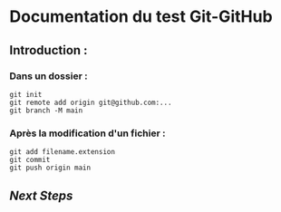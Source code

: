 # Documentation du test Git-GitHub

## **Introduction :**

### Dans un dossier :

```
git init
git remote add origin git@github.com:...
git branch -M main
```

### Après la modification d'un fichier :

```
git add filename.extension
git commit
git push origin main
```

## ***Next Steps***